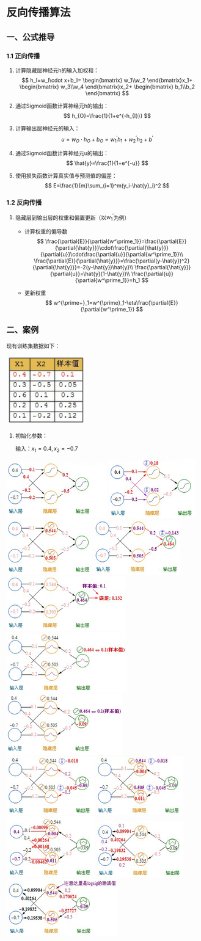 # 反向传播算法

## 一、公式推导

### 1.1 正向传播

1. 计算隐藏层神经元h的输入加权和：
   $$
   h_I=w_I\cdot x+b_I=
   \begin{bmatrix}
   w_1\\w_2
   \end{bmatrix}x_1+
   \begin{bmatrix}
   w_3\\w_4
   \end{bmatrix}x_2+
   \begin{bmatrix}
   b_1\\b_2
   \end{bmatrix}
   $$

2. 通过Sigmoid函数计算神经元h的输出：
   $$
   h_{O}=\frac{1}{1+e^{-h_{I}}}
   $$

3. 计算输出层神经元的输入：
   $$
   u=w_O\cdot h_O+b_O=w_1^{\prime}h_1+w_2^{\prime}h_2+b^\prime
   $$

4. 通过Sigmoid函数计算神经元u的输出：
   $$
   \hat{y}=\frac{1}{1+e^{-u}}
   $$

5. 使用损失函数计算真实值与预测值的偏差：
   $$
   E=\frac{1}{m}\sum_{i=1}^m(y_i-\hat{y}_i)^2
   $$
   

### 1.2 反向传播

1. 隐藏层到输出层的权重和偏置更新（以$w^\prime_1$为例）

   - 计算权重的偏导数
     $$
     \frac{\partial{E}}{\partial{w^\prime_1}}=\frac{\partial{E}}{\partial{\hat{y}}}\cdot\frac{\partial{\hat{y}}}{\partial{u}}\cdot\frac{\partial{u}}{\partial{w^\prime_1}}\\
     \frac{\partial{E}}{\partial{\hat{y}}}=\frac{\partial(y-\hat{y})^2}{\partial{\hat{y}}}=-2(y-\hat{y})\hat{y}\\
     \frac{\partial{\hat{y}}}{\partial{u}}=\hat{y}(1-\hat{y})\\
     \frac{\partial{u}}{\partial{w^\prime_1}}=h_1
     $$
     
   
   - 更新权重
     $$
     w^{\prime+}_1=w^{\prime}_1-\eta\frac{\partial{E}}{\partial{w^\prime_1}}
     $$
     

## 二、案例

现有训练集数据如下：

<img src="../images/xlj.png" alt="训练集" style="zoom:150%;" />

1. 初始化参数：

   输入：$x_1=0.4,x_2=-0.7$​

<img src="../images/bp01.png" alt="01" style="zoom:100%;" />

<img src="../images/bp02.png" alt="02" style="zoom:100%;" />

<img src="../images/bp03.png" alt="03" style="zoom:100%;" />

<img src="../images/bp04.png" alt="04" style="zoom:100%;" />

<img src="../images/bp05.png" alt="05" style="zoom:100%;" />

<img src="../images/bp06.png" alt="06" style="zoom:100%;" />

<img src="../images/bp07.png" alt="07" style="zoom:100%;" />

<img src="../images/bp08.png" alt="08" style="zoom:100%;" />

<img src="../images/bp09.png" alt="09" style="zoom:100%;" />

<img src="../images/bp10.png" alt="10" style="zoom:100%;" />

<img src="../images/bp11.png" alt="11" style="zoom:100%;" />

<img src="../images/bp12.png" alt="12" style="zoom:100%;" />
